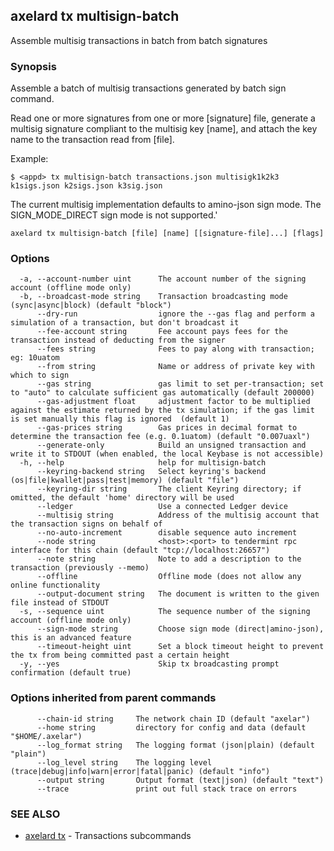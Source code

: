 ## axelard tx multisign-batch

Assemble multisig transactions in batch from batch signatures

### Synopsis

Assemble a batch of multisig transactions generated by batch sign command.

Read one or more signatures from one or more \[signature\] file, generate a multisig signature compliant to the
multisig key \[name\], and attach the key name to the transaction read from \[file\].

Example:

```
$ <appd> tx multisign-batch transactions.json multisigk1k2k3 k1sigs.json k2sigs.json k3sig.json
```

The current multisig implementation defaults to amino-json sign mode.
The SIGN_MODE_DIRECT sign mode is not supported.'

```
axelard tx multisign-batch [file] [name] [[signature-file]...] [flags]
```

### Options

```
  -a, --account-number uint      The account number of the signing account (offline mode only)
  -b, --broadcast-mode string    Transaction broadcasting mode (sync|async|block) (default "block")
      --dry-run                  ignore the --gas flag and perform a simulation of a transaction, but don't broadcast it
      --fee-account string       Fee account pays fees for the transaction instead of deducting from the signer
      --fees string              Fees to pay along with transaction; eg: 10uatom
      --from string              Name or address of private key with which to sign
      --gas string               gas limit to set per-transaction; set to "auto" to calculate sufficient gas automatically (default 200000)
      --gas-adjustment float     adjustment factor to be multiplied against the estimate returned by the tx simulation; if the gas limit is set manually this flag is ignored  (default 1)
      --gas-prices string        Gas prices in decimal format to determine the transaction fee (e.g. 0.1uatom) (default "0.007uaxl")
      --generate-only            Build an unsigned transaction and write it to STDOUT (when enabled, the local Keybase is not accessible)
  -h, --help                     help for multisign-batch
      --keyring-backend string   Select keyring's backend (os|file|kwallet|pass|test|memory) (default "file")
      --keyring-dir string       The client Keyring directory; if omitted, the default 'home' directory will be used
      --ledger                   Use a connected Ledger device
      --multisig string          Address of the multisig account that the transaction signs on behalf of
      --no-auto-increment        disable sequence auto increment
      --node string              <host>:<port> to tendermint rpc interface for this chain (default "tcp://localhost:26657")
      --note string              Note to add a description to the transaction (previously --memo)
      --offline                  Offline mode (does not allow any online functionality
      --output-document string   The document is written to the given file instead of STDOUT
  -s, --sequence uint            The sequence number of the signing account (offline mode only)
      --sign-mode string         Choose sign mode (direct|amino-json), this is an advanced feature
      --timeout-height uint      Set a block timeout height to prevent the tx from being committed past a certain height
  -y, --yes                      Skip tx broadcasting prompt confirmation (default true)
```

### Options inherited from parent commands

```
      --chain-id string     The network chain ID (default "axelar")
      --home string         directory for config and data (default "$HOME/.axelar")
      --log_format string   The logging format (json|plain) (default "plain")
      --log_level string    The logging level (trace|debug|info|warn|error|fatal|panic) (default "info")
      --output string       Output format (text|json) (default "text")
      --trace               print out full stack trace on errors
```

### SEE ALSO

- [axelard tx](/cli-docs/v0_27_0/axelard_tx) - Transactions subcommands
